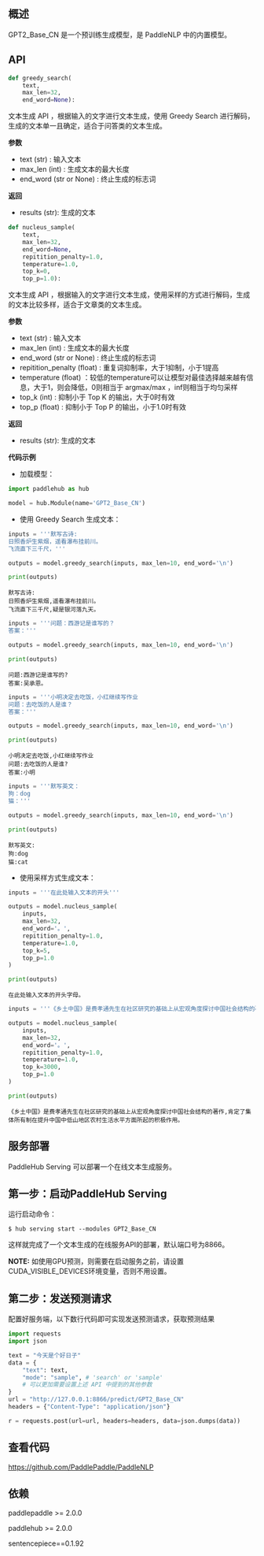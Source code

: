 ## 概述
GPT2_Base_CN 是一个预训练生成模型，是 PaddleNLP 中的内置模型。

## API
```python
def greedy_search(
    text,
    max_len=32,
    end_word=None):
```
文本生成 API ，根据输入的文字进行文本生成，使用 Greedy Search 进行解码，生成的文本单一且确定，适合于问答类的文本生成。

**参数**
* text (str) : 输入文本
* max_len (int) : 生成文本的最大长度
* end_word (str or None) : 终止生成的标志词

**返回**
* results (str): 生成的文本

```python
def nucleus_sample(
    text,
    max_len=32,
    end_word=None,
    repitition_penalty=1.0,
    temperature=1.0,
    top_k=0,
    top_p=1.0):
```
文本生成 API ，根据输入的文字进行文本生成，使用采样的方式进行解码，生成的文本比较多样，适合于文章类的文本生成。

**参数**
* text (str) : 输入文本
* max_len (int) : 生成文本的最大长度
* end_word (str or None) : 终止生成的标志词
* repitition_penalty (float) : 重复词抑制率，大于1抑制，小于1提高
* temperature (float) ：较低的temperature可以让模型对最佳选择越来越有信息，大于1，则会降低，0则相当于 argmax/max ，inf则相当于均匀采样
* top_k (int) : 抑制小于 Top K 的输出，大于0时有效
* top_p (float) : 抑制小于 Top P 的输出，小于1.0时有效

**返回**
* results (str): 生成的文本

**代码示例**
* 加载模型：
```python
import paddlehub as hub

model = hub.Module(name='GPT2_Base_CN')
```
* 使用 Greedy Search 生成文本：
```python
inputs = '''默写古诗:
日照香炉生紫烟，遥看瀑布挂前川。
飞流直下三千尺，'''

outputs = model.greedy_search(inputs, max_len=10, end_word='\n')

print(outputs)
```
    默写古诗:
    日照香炉生紫烟,遥看瀑布挂前川。
    飞流直下三千尺,疑是银河落九天。
```python
inputs = '''问题：西游记是谁写的？
答案：'''

outputs = model.greedy_search(inputs, max_len=10, end_word='\n')

print(outputs)
```
    问题:西游记是谁写的?
    答案:吴承恩。
```python
inputs = '''小明决定去吃饭，小红继续写作业
问题：去吃饭的人是谁？
答案：'''

outputs = model.greedy_search(inputs, max_len=10, end_word='\n')

print(outputs)
```
    小明决定去吃饭,小红继续写作业
    问题:去吃饭的人是谁?
    答案:小明
```python
inputs = '''默写英文：
狗：dog
猫：'''

outputs = model.greedy_search(inputs, max_len=10, end_word='\n')

print(outputs)
```
    默写英文:
    狗:dog
    猫:cat

* 使用采样方式生成文本：

```python
inputs = '''在此处输入文本的开头'''

outputs = model.nucleus_sample(
    inputs,
    max_len=32,
    end_word='。',
    repitition_penalty=1.0,
    temperature=1.0,
    top_k=5,
    top_p=1.0
)

print(outputs)
```
    在此处输入文本的开头字母。


```python
inputs = '''《乡土中国》是费孝通先生在社区研究的基础上从宏观角度探讨中国社会结构的著作，'''

outputs = model.nucleus_sample(
    inputs,
    max_len=32,
    end_word='。',
    repitition_penalty=1.0,
    temperature=1.0,
    top_k=3000,
    top_p=1.0
)

print(outputs)
```
    《乡土中国》是费孝通先生在社区研究的基础上从宏观角度探讨中国社会结构的著作,肯定了集体所有制在提升中国中低山地区农村生活水平方面所起的积极作用。

## 服务部署

PaddleHub Serving 可以部署一个在线文本生成服务。

## 第一步：启动PaddleHub Serving

运行启动命令：
```shell
$ hub serving start --modules GPT2_Base_CN
```

这样就完成了一个文本生成的在线服务API的部署，默认端口号为8866。

**NOTE:** 如使用GPU预测，则需要在启动服务之前，请设置CUDA\_VISIBLE\_DEVICES环境变量，否则不用设置。

## 第二步：发送预测请求

配置好服务端，以下数行代码即可实现发送预测请求，获取预测结果

```python
import requests
import json

text = "今天是个好日子"
data = {
    "text": text,
    "mode": "sample", # 'search' or 'sample'
    # 可以更加需要设置上述 API 中提到的其他参数
}
url = "http://127.0.0.1:8866/predict/GPT2_Base_CN"
headers = {"Content-Type": "application/json"}

r = requests.post(url=url, headers=headers, data=json.dumps(data))
```

## 查看代码
https://github.com/PaddlePaddle/PaddleNLP

## 依赖
paddlepaddle >= 2.0.0

paddlehub >= 2.0.0

sentencepiece==0.1.92

